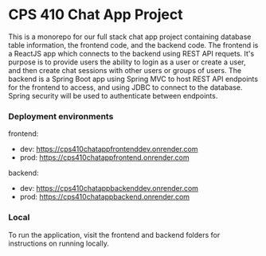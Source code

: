 # CPS 410 Chat App Project

This is a monorepo for our full stack chat app project containing database table information, the frontend code, and the backend code.
The frontend is a ReactJS app which connects to the backend using REST API requets. It's purpose is to provide users the ability to login as a user or create a user, and then create chat sessions with other users or groups of users.
The backend is a Spring Boot app using Spring MVC to host REST API endpoints for the frontend to access, and using JDBC to connect to the database. Spring security will be used to authenticate between endpoints.

### Deployment environments
frontend: 
- dev: https://cps410chatappfrontenddev.onrender.com
- prod: https://cps410chatappfrontend.onrender.com

backend:
- dev: https://cps410chatappbackenddev.onrender.com
- prod: https://cps410chatappbackend.onrender.com

### Local
To run the application, visit the frontend and backend folders for instructions on running locally.
